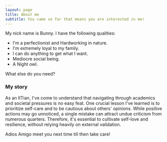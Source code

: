 ```yaml
---
layout: page
title: About me
subtitle: You came so far that means you are interested in me!
---
```


My nick name is Bunny. I have the following qualities:

- I'm a perfectionist and Hardworking in nature.
- I'm extremely loyal to my family.
- I can do anything to get what I want.
- Mediocre social being.
- A Night owl.

What else do you need?

### My story
As an IITian, I've come to understand that navigating through academics and societal pressures is no easy feat. One crucial lesson I've learned is to prioritize self-care and to be cautious about others' opinions. While positive actions may go unnoticed, a single mistake can attract undue criticism from numerous quarters. Therefore, it's essential to cultivate self-love and resilience, without relying heavily on external validation.

Adios Amigo meet you next time till then take care!


